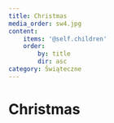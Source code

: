 ```yaml
---
title: Christmas
media_order: sw4.jpg
content:
    items: '@self.children'
    order:
        by: title
        dir: asc
category: Świąteczne
---
```


# Christmas